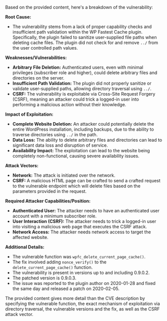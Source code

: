 Based on the provided content, here's a breakdown of the vulnerability:

**Root Cause:**

*   The vulnerability stems from a lack of proper capability checks and insufficient path validation within the WP Fastest Cache plugin. Specifically, the plugin failed to sanitize user-supplied file paths when deleting cache files. The plugin did not check for and remove `../` from the user controlled path values.

**Weaknesses/Vulnerabilities:**

*   **Arbitrary File Deletion:** Authenticated users, even with minimal privileges (subscriber role and higher), could delete arbitrary files and directories on the server.
*   **Insufficient Path Validation:** The plugin did not properly sanitize or validate user-supplied paths, allowing directory traversal using `../`.
*   **CSRF:** The vulnerability is exploitable via Cross-Site Request Forgery (CSRF), meaning an attacker could trick a logged-in user into performing a malicious action without their knowledge.

**Impact of Exploitation:**

*   **Complete Website Deletion:** An attacker could potentially delete the entire WordPress installation, including backups, due to the ability to traverse directories using `../` in the path.
*   **Data Loss:** The ability to delete arbitrary files and directories can lead to significant data loss and disruption of service.
*   **Availability Impact:** The exploitation can lead to the website being completely non-functional, causing severe availability issues.

**Attack Vectors:**

*   **Network:** The attack is initiated over the network.
*   **CSRF:** A malicious HTML page can be crafted to send a crafted request to the vulnerable endpoint which will delete files based on the parameters provided in the request.

**Required Attacker Capabilities/Position:**

*   **Authenticated User:** The attacker needs to have an authenticated user account with a minimum subscriber role.
*   **User Interaction (CSRF):** The attacker needs to trick a logged-in user into visiting a malicious web page that executes the CSRF attack.
*   **Network Access:** The attacker needs network access to target the affected website.

**Additional Details:**

*   The vulnerable function was `wpfc_delete_current_page_cache()`.
*   The fix involved adding `nonce_verify()` to the `delete_current_page_cache()` function.
*   The vulnerability is present in versions up to and including 0.9.0.2.
*   The patched version is 0.9.0.3.
*   The issue was reported to the plugin author on 2020-01-28 and fixed the same day and released a patch on 2020-02-05.

The provided content gives more detail than the CVE description by specifying the vulnerable function, the exact mechanism of exploitation via directory traversal, the vulnerable versions and the fix, as well as the CSRF attack vector.